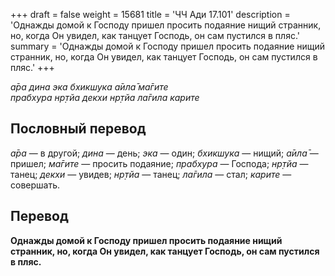 +++
draft = false
weight = 15681
title = 'ЧЧ Ади 17.101'
description = 'Однажды домой к Господу пришел просить подаяние нищий странник, но, когда Он увидел, как танцует Господь, он сам пустился в пляс.'
summary = 'Однажды домой к Господу пришел просить подаяние нищий странник, но, когда Он увидел, как танцует Господь, он сам пустился в пляс.'
+++

_а̄ра дина эка бхикшука а̄ила̄ ма̄гите  
прабхура нр̣тйа декхи нр̣тйа ла̄гила карите_

## Пословный перевод

_а̄ра_ — в другой; _дина_ — день; _эка_ — один; _бхикшука_ — нищий; _а̄ила̄_ — пришел; _ма̄гите_ — просить подаяние; _прабхура_ — Господа; _нр̣тйа_ — танец; _декхи_ — увидев; _нр̣тйа_ — танец; _ла̄гила_ — стал; _карите_ — совершать.

## Перевод

**Однажды домой к Господу пришел просить подаяние нищий странник, но, когда Он увидел, как танцует Господь, он сам пустился в пляс.**
